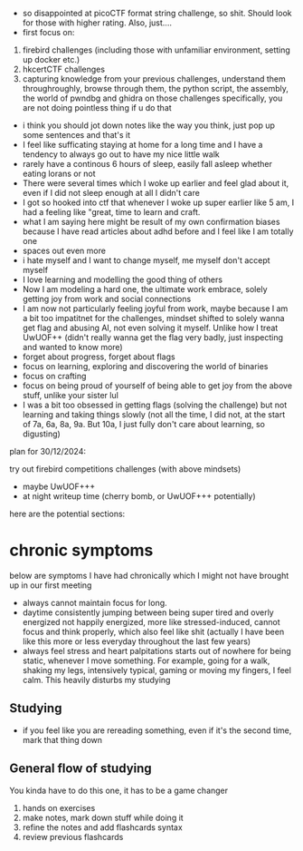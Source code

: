 - so disappointed at picoCTF format string challenge, so shit. Should look for those with higher rating. Also, just....
- first focus on:
1. firebird challenges (including those with unfamiliar environment, setting up docker etc.)
2. hkcertCTF challenges
3. capturing knowledge from your previous challenges, understand them throughroughly, browse through them, the python script, the assembly, the world of pwndbg and ghidra on those challenges specifically, you are not doing pointless thing if u do that


- i think you should jot down notes like the way you think, just pop up some sentences and that's it 
- I feel like sufficating staying at home for a long time and I have a tendency to always go out to have my nice little walk 
- rarely have a continous 6 hours of sleep, easily fall asleep whether eating lorans or not
- There were several times which I woke up earlier and feel glad about it, even if I did not sleep enough at all I didn't care 
- I got so hooked into ctf that whenever I woke up super earlier like 5 am, I had a feeling like "great, time to learn and craft.
- what I am saying here might be result of my own confirmation biases because I have read articles about adhd before and I feel like I am totally one
- spaces out even more 
- i hate myself and I want to change myself, me myself don't accept myself 
- I love learning and modelling the good thing of others 
- Now I am modeling a hard one, the ultimate work embrace, solely getting joy from work and social connections 
- I am now not particularly feeling joyful from work, maybe because I am a bit too impatitnet for the challenges, mindset shifted to solely wanna get flag and abusing AI, not even solving it myself. Unlike how I treat UwUOF++ (didn't really wanna get the flag very badly, just inspecting and wanted to know more)
- forget about progress, forget about flags
- focus on learning, exploring and discovering the world of binaries
- focus on crafting
- focus on being proud of yourself of being able to get joy from the above stuff, unlike your sister lul 
- I was a bit too obsessed in getting flags (solving the challenge) but not learning and taking things slowly (not all the time, I did not, at the start of 7a, 6a, 8a, 9a. But 10a, I just fully don't care about learning, so digusting)




plan for 30/12/2024:

try out firebird competitions challenges (with above mindsets)
- maybe UwUOF+++
- at night writeup time (cherry bomb, or UwUOF+++ potentially)

here are the potential sections:


# chronic symptoms
below are symptoms I have had chronically which I might not have brought up in our first meeting 
- always cannot maintain focus for long. 
- daytime consistently jumping between being super tired and overly energized not happily energized, more like stressed-induced, cannot focus and think properly, which also feel like shit (actually I have been like this more or less everyday throughout the last few years)
- always feel stress and heart palpitations starts out of nowhere for being static, whenever I move something. For example, going for a walk, shaking my legs, intensively typical, gaming or moving my fingers, I feel calm. This heavily disturbs my studying 



## Studying 
- if you feel like you are rereading something, even if it's the second time, mark that thing down 

## General flow of studying
You kinda have to do this one, it has to be a game changer
1. hands on exercises
2. make notes, mark down stuff while doing it 
3. refine the notes and add flashcards syntax
4. review previous flashcards 